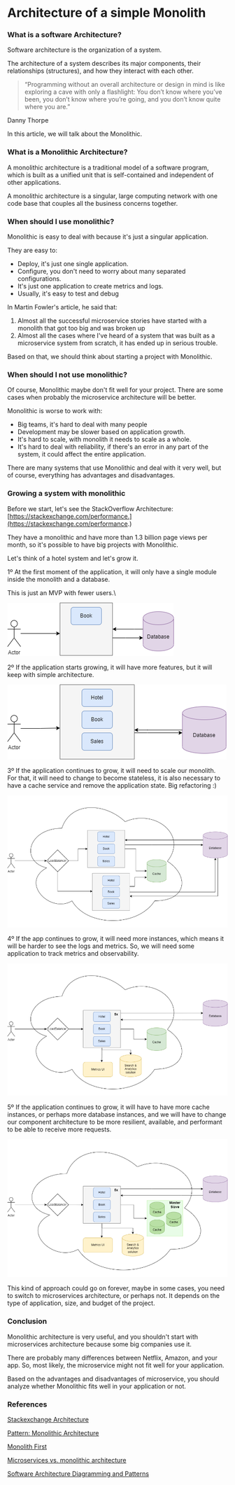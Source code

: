 # Architecture of a simple Monolith

### What is a software Architecture?

Software architecture is the organization of a system.

The architecture of a system describes its major components, their relationships (structures), and how they interact with each other.

> “Programming without an overall architecture or design in mind is like exploring a cave with only a flashlight: You don’t know where you’ve been, you don’t know where you’re going, and you don’t know quite where you are.”

Danny Thorpe

In this article, we will talk about the Monolithic.

### What is a Monolithic Architecture?

A monolithic architecture is a traditional model of a software program, which is built as a unified unit that is self-contained and independent of other applications.

A monolithic architecture is a singular, large computing network with one code base that couples all the business concerns together.

### When should I use monolithic?

Monolithic is easy to deal with because it's just a singular application.

They are easy to:

* Deploy, it's just one single application.
* Configure, you don't need to worry about many separated configurations.
* It's just one application to create metrics and logs.
* Usually, it's easy to test and debug

In Martin Fowler's article, he said that:

1. Almost all the successful microservice stories have started with a monolith that got too big and was broken up
2. Almost all the cases where I've heard of a system that was built as a microservice system from scratch, it has ended up in serious trouble.

Based on that, we should think about starting a project with Monolithic.

### When should I not use monolithic?

Of course, Monolithic maybe don't fit well for your project. There are some cases when probably the microservice architecture will be better.

Monolithic is worse to work with:

* Big teams, it's hard to deal with many people
* Development may be slower based on application growth.
* It's hard to scale, with monolith it needs to scale as a whole.
* It's hard to deal with reliability, if there's an error in any part of the system, it could affect the entire application.

There are many systems that use Monolithic and deal with it very well, but of course, everything has advantages and disadvantages.

### Growing a system with monolithic

Before we start, let's see the StackOverflow Architecture: [https://stackexchange.com/performance.](https://stackexchange.com/performance.)

They have a monolithic and have more than 1.3 billion page views per month, so it's possible to have big projects with Monolithic.

Let's think of a hotel system and let's grow it.

1º At the first moment of the application, it will only have a single module inside the monolith and a database.

This is just an MVP with fewer users.\


![](../.gitbook/assets/monolith-Step1.drawio.png)

2º If the application starts growing, it will have more features, but it will keep with simple architecture.

![](../.gitbook/assets/monolith-Step2.drawio.png)

3º If the application continues to grow, it will need to scale our monolith.\
For that, it will need to change to become stateless, it is also necessary to have a cache service and remove the application state. Big refactoring :)

![](../.gitbook/assets/monolith-Step3.drawio.png)

4º If the app continues to grow, it will need more instances, which means it will be harder to see the logs and metrics. So, we will need some application to track metrics and observability.

![](../.gitbook/assets/monolith-Step4.drawio.png)

5º If the application continues to grow, it will have to have more cache instances, or perhaps more database instances, and we will have to change our component architecture to be more resilient, available, and performant to be able to receive more requests.

![](../.gitbook/assets/monolith-Step5.drawio.png)

This kind of approach could go on forever, maybe in some cases, you need to switch to microservices architecture, or perhaps not. It depends on the type of application, size, and budget of the project.

### Conclusion

Monolithic architecture is very useful, and you shouldn't start with microservices architecture because some big companies use it.

There are probably many differences between Netflix, Amazon, and your app. So, most likely, the microservice might not fit well for your application.

Based on the advantages and disadvantages of microservice, you should analyze whether Monolithic fits well in your application or not.

### References

[Stackexchange Architecture](https://stackexchange.com/performance)

[Pattern: Monolithic Architecture](https://microservices.io/patterns/monolithic.html)

[Monolith First](https://martinfowler.com/bliki/MonolithFirst.html)

[Microservices vs. monolithic architecture](https://www.atlassian.com/microservices/microservices-architecture/microservices-vs-monolith)

[Software Architecture Diagramming and Patterns](https://www.educative.io/blog/software-architecture-diagramming-and-patterns)
